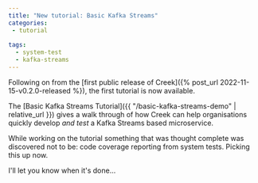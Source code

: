 ```yaml
---
title: "New tutorial: Basic Kafka Streams"
categories:
 - tutorial
 
tags:
  - system-test
  - kafka-streams
---
```


Following on from the [first public release of Creek]({% post_url 2022-11-15-v0.2.0-released %}), the first tutorial 
is now available.

The [Basic Kafka Streams Tutorial]({{ "/basic-kafka-streams-demo" | relative_url }}) gives a walk through of 
how Creek can help organisations quickly develop _and test_ a Kafka Streams based microservice.

While working on the tutorial something that was thought complete was discovered not to be: code coverage reporting
from system tests. Picking this up now.

I'll let you know when it's done...
